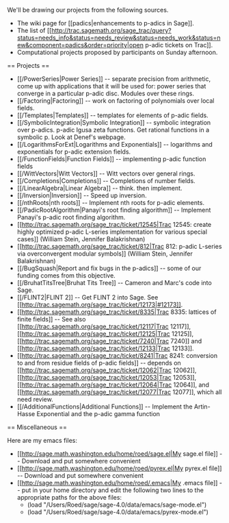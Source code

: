 We'll be drawing our projects from the following sources.

 * The wiki page for [[padics|enhancements to p-adics in Sage]].  
 * The list of [[http://trac.sagemath.org/sage_trac/query?status=needs_info&status=needs_review&status=needs_work&status=new&component=padics&order=priority|open p-adic tickets on Trac]].
 * Computational projects proposed by participants on Sunday afternoon.

== Projects ==

 * [[/PowerSeries|Power Series]] -- separate precision from arithmetic, come up with applications that it will be used for: power series that converge in a particular p-adic disc.  Modules over these rings.
 * [[/Factoring|Factoring]] -- work on factoring of polynomials over local fields.
 * [[/Templates|Templates]] -- templates for elements of p-adic fields.
 * [[/SymbolicIntegration|Symbolic Integration]] -- symbolic integration over p-adics.  p-adic Igusa zeta functions.  Get rational functions in a symbolic p.  Look at Denef's webpage.
 * [[/LogarithmsForExt|Logarithms and Exponentials]] -- logarithms and exponentials for p-adic extension fields.
 * [[/FunctionFields|Function Fields]] -- implementing p-adic function fields
 * [[/WittVectors|Witt Vectors]] -- Witt vectors over general rings.
 * [[/Completions|Completions]] -- Completions of number fields.
 * [[/LinearAlgebra|Linear Algebra]] -- think.  then implement.
 * [[/Inversion|Inversion]] -- Speed up inversion.
 * [[/nthRoots|nth roots]] -- Implement nth roots for p-adic elements.
 * [[/PadicRootAlgorithm|Panayi's root finding algorithm]] -- Implement Panayi's p-adic root finding algorithm. 
 * [[http://trac.sagemath.org/sage_trac/ticket/12545|Trac 12545: create highly optimized p-adic L-series implementation for various special cases]] (William Stein, Jennifer Balakrishnan)
 * [[http://trac.sagemath.org/sage_trac/ticket/812|Trac 812: p-adic L-series via overconvergent modular symbols]]  (William Stein, Jennifer Balakrishnan)
 * [[/BugSquash|Report and fix bugs in the p-adics]] -- some of our funding comes from this objective. 
 * [[/BruhatTitsTree|Bruhat Tits Tree]] -- Cameron and Marc's code into Sage.
 * [[/FLINT2|FLINT 2]] -- Get FLINT 2 into Sage. See [[http://trac.sagemath.org/sage_trac/ticket/12173|#12173]].
 * [[http://trac.sagemath.org/sage_trac/ticket/8335|Trac 8335: lattices of finite fields]] -- See also [[http://trac.sagemath.org/sage_trac/ticket/12117|Trac 12117]], [[http://trac.sagemath.org/sage_trac/ticket/12125|Trac 12125]], [[http://trac.sagemath.org/sage_trac/ticket/7240|Trac 7240]] and [[http://trac.sagemath.org/sage_trac/ticket/12133|Trac 12133]].
 * [[http://trac.sagemath.org/sage_trac/ticket/8241|Trac 8241: conversion to and from residue fields of p-adic fields]] -- depends on [[http://trac.sagemath.org/sage_trac/ticket/12062|Trac 12062]], [[http://trac.sagemath.org/sage_trac/ticket/12053|Trac 12053]], [[http://trac.sagemath.org/sage_trac/ticket/12064|Trac 12064]], and [[http://trac.sagemath.org/sage_trac/ticket/12077|Trac 12077]], which all need review.
 * [[/AdditionalFunctions|Additional Functions]] -- Implement the Artin-Hasse Exponential and the p-adic gamma function

== Miscellaneous ==

Here are my emacs files:

 * [[http://sage.math.washington.edu/home/roed/sage.el|My sage.el file]] -- Download and put somewhere convenient
 * [[http://sage.math.washington.edu/home/roed/pyrex.el|My pyrex.el file]] -- Download and put somewhere convenient
 * [[http://sage.math.washington.edu/home/roed/.emacs|My .emacs file]] -- put in your home directory and edit the following two lines to the appropriate paths for the above files:
   * (load "/Users/Roed/sage/sage-4.0/data/emacs/sage-mode.el")
   * (load "/Users/Roed/sage/sage-4.0/data/emacs/pyrex-mode.el")
